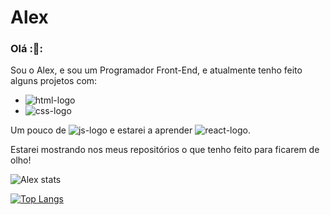 # Alex
### Olá :👋:

Sou o Alex, e sou um Programador Front-End, e atualmente tenho feito alguns projetos com:
  
  - <img src = "https://img.shields.io/badge/HTML5-E34F26?style=for-the-badge&logo=html5&logoColor=white" alt = "html-logo" />
 
  - <img src = "https://img.shields.io/badge/CSS3-1572B6?style=for-the-badge&logo=css3&logoColor=white" alt = "css-logo" />
  	
Um pouco de <img src = "https://img.shields.io/badge/JavaScript-F7DF1E?style=for-the-badge&logo=javascript&logoColor=black" alt = "js-logo" /> e estarei a aprender <img src = "https://img.shields.io/badge/React-20232A?style=for-the-badge&logo=react&logoColor=61DAFB" alt = "react-logo" />.

Estarei mostrando nos meus repositórios o que tenho feito para ficarem de olho!

![Alex stats](https://github-readme-stats.vercel.app/api?username=AlexKSP&show_icons=true&theme=radical)

[![Top Langs](https://github-readme-stats.vercel.app/api/top-langs/?username=AlexKSP)](https://github.com/AlexKSP/github-readme-stats)
